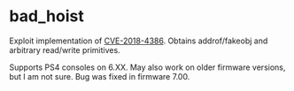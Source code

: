 bad_hoist
============

Exploit implementation of
[CVE-2018-4386](https://bugs.chromium.org/p/project-zero/issues/detail?id=1665).
Obtains addrof/fakeobj and arbitrary read/write primitives.

Supports PS4 consoles on 6.XX. May also work on older firmware versions,
but I am not sure. Bug was fixed in firmware 7.00.
